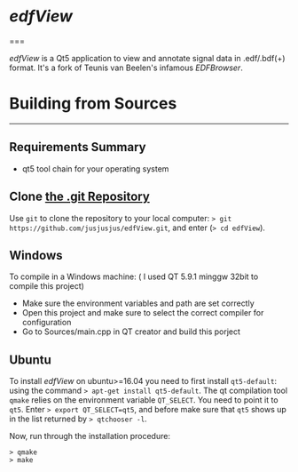 
# *edfView*
===

*edfView* is a Qt5 application to view and annotate signal data in .edf/.bdf(+)
format.  It's a fork of Teunis van Beelen's infamous *EDFBrowser*.

# Building from Sources
---

## Requirements Summary

 - qt5 tool chain for your operating system

## Clone [the .git Repository](https://github.com/jusjusjus/edfView)

Use `git` to clone the repository to your local computer: `> git
https://github.com/jusjusjus/edfView.git`, and enter (`> cd edfView`).

## Windows

To compile in a Windows machine: ( I used QT 5.9.1 minggw 32bit to compile this project)
 - Make sure the environment variables and path are set correctly
 - Open this project and make sure to select the correct compiler for configuration
 - Go to Sources/main.cpp in QT creator and build this porject

## Ubuntu

To install *edfView* on ubuntu>=16.04 you need to first install `qt5-default`:
using the command `> apt-get install qt5-default`.  The qt compilation tool
`qmake` relies on the environment variable `QT_SELECT`.  You need to point it
to `qt5`.  Enter `> export QT_SELECT=qt5`, and before make sure that `qt5`
shows up in the list returned by `> qtchooser -l`.

Now, run through the installation procedure:
```
> qmake
> make
```
